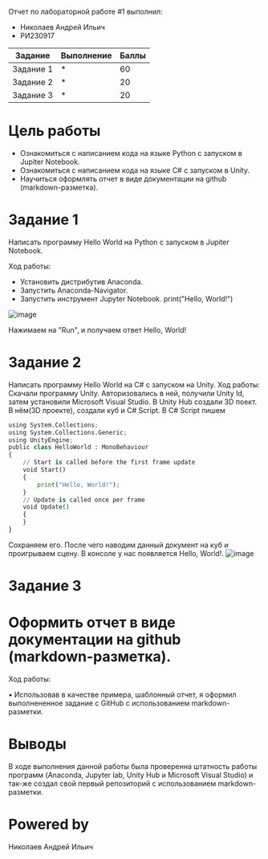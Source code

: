 Отчет по лабораторной работе #1 выполнил:
- Николаев Андрей Ильич
- РИ230917

| Задание | Выполнение | Баллы |
| ------ | ------ | ------ |
| Задание 1 | * | 60 |
| Задание 2 | * | 20 |
| Задание 3 | * | 20 |

# Цель работы
- Ознакомиться с написанием кода на языке Python с запуском в Jupiter Notebook. 
- Ознакомиться с написанием кода на языке C# с запуском в Unity.
- Научиться оформлять отчет в виде документации на github (markdown-разметка).
# Задание 1
Написать программу Hello World на Python с запуском в Jupiter Notebook.

Ход работы:
- Установить дистрибутив Anaconda.
- Запустить Anaconda-Navigator.
- Запустить инструмент Jupyter Notebook.
print("Hello, World!")

![image](https://github.com/user-attachments/assets/7dc047f8-4f0c-47bb-b18a-c03afbcba173)


Нажимаем на "Run", и получаем ответ Hello, World!
# Задание 2
Написать программу Hello World на C# с запуском на Unity.
Ход работы: Скачали программу Unity. Авторизовались в ней, получили Unity Id, затем установили Microsoft Visual Studio. В Unity Hub создали 3D поект. В нём(3D проекте), создали куб и C# Script. В C# Script пишем
```py
using System.Collections;
using System.Collections.Generic;
using UnityEngine;
public class HelloWorld : MonoBehaviour
{
    // Start is called before the first frame update
    void Start()
    {
        print("Hello, World!");
    }
    // Update is called once per frame
    void Update()
    {
    }
}

```

Сохраняем его. После чего наводим данный документ на куб и проигрываем сцену. В консоле у нас появляется Hello, World!.
![image](https://github.com/user-attachments/assets/899f60d6-0bd5-4f33-a6e0-43b0e26ae856)

# Задание 3
# Оформить отчет в виде документации на github (markdown-разметка).

Ход работы:

•	Использовав в качестве примера, шаблонный отчет, я оформил выполнененное задание с GitHub с использованием markdown-разметки.
# Выводы
В ходе выполнения данной работы была проверенна штатность работы программ (Anaconda, Jupyter lab, Unity Hub и Microsoft Visual Studio) и так-же создал свой первый репозиторий с использованием markdown-разметки.
# Powered by
Николаев Андрей Ильич
